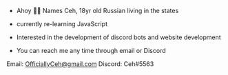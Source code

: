 -  Ahoy 👋🏻 Names Ceh, 18yr old Russian living in the states 

-  currently re-learning JavaScript

-  Interested in the development of discord bots 
   and website development

-  You can reach me any time through 
   email or Discord

Email: OfficiallyCeh@gmail.com
Discord: Ceh#5563

<!---
CyberPirateCeh/CyberPirateCeh is a ✨ special ✨ repository because its `README.md` (this file) appears on your GitHub profile.
You can click the Preview link to take a look at your changes.
--->
